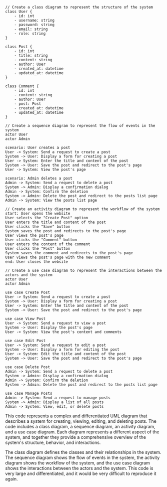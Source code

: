 ```
// Create a class diagram to represent the structure of the system
class User {
    - id: int
    - username: string
    - password: string
    - email: string
    - role: string
}

class Post {
    - id: int
    - title: string
    - content: string
    - author: User
    - created_at: datetime
    - updated_at: datetime
}

class Comment {
    - id: int
    - content: string
    - author: User
    - post: Post
    - created_at: datetime
    - updated_at: datetime
}

// Create a sequence diagram to represent the flow of events in the system
actor User
actor Admin

scenario: User creates a post
User -> System: Send a request to create a post
System -> User: Display a form for creating a post
User -> System: Enter the title and content of the post
System -> User: Save the post and redirect to the post's page
User -> System: View the post's page

scenario: Admin deletes a post
Admin -> System: Send a request to delete a post
System -> Admin: Display a confirmation dialog
Admin -> System: Confirm the deletion
System -> Admin: Delete the post and redirect to the posts list page
Admin -> System: View the posts list page

// Create an activity diagram to represent the workflow of the system
start: User opens the website
User selects the "Create Post" option
User enters the title and content of the post
User clicks the "Save" button
System saves the post and redirects to the post's page
User views the post's page
User clicks the "Comment" button
User enters the content of the comment
User clicks the "Post" button
System saves the comment and redirects to the post's page
User views the post's page with the new comment
end: User closes the website

// Create a use case diagram to represent the interactions between the actors and the system
actor User
actor Admin

use case Create Post
User -> System: Send a request to create a post
System -> User: Display a form for creating a post
User -> System: Enter the title and content of the post
System -> User: Save the post and redirect to the post's page

use case View Post
User -> System: Send a request to view a post
System -> User: Display the post's page
User -> System: View the post's content and comments

use case Edit Post
User -> System: Send a request to edit a post
System -> User: Display a form for editing the post
User -> System: Edit the title and content of the post
System -> User: Save the post and redirect to the post's page

use case Delete Post
Admin -> System: Send a request to delete a post
System -> Admin: Display a confirmation dialog
Admin -> System: Confirm the deletion
System -> Admin: Delete the post and redirect to the posts list page

use case Manage Posts
Admin -> System: Send a request to manage posts
System -> Admin: Display a list of all posts
Admin -> System: View, edit, or delete posts
```

This code represents a complex and differentiated UML diagram that describes a system for creating, viewing, editing, and deleting posts. The code includes a class diagram, a sequence diagram, an activity diagram, and a use case diagram. Each diagram represents a different aspect of the system, and together they provide a comprehensive overview of the system's structure, behavior, and interactions.

The class diagram defines the classes and their relationships in the system. The sequence diagram shows the flow of events in the system, the activity diagram shows the workflow of the system, and the use case diagram shows the interactions between the actors and the system. This code is very large and differentiated, and it would be very difficult to reproduce it again.